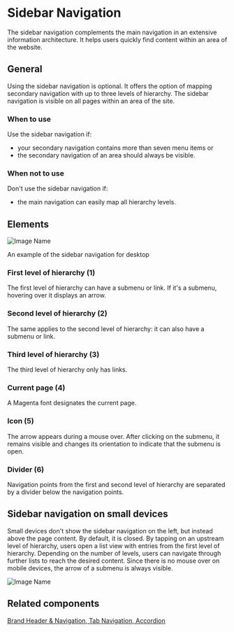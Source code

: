 # Sidebar Navigation

The sidebar navigation complements the main navigation in an extensive information architecture. It helps users quickly find content within an area of the website.

## General

Using the sidebar navigation is optional. It offers the option of mapping secondary navigation with up to three levels of hierarchy. The sidebar navigation is visible on all pages within an area of the site.

### When to use

Use the sidebar navigation if:

* your secondary navigation contains more than seven menu items or
* the secondary navigation of an area should always be visible.

### When not to use

Don't use the sidebar navigation if:

* the main navigation can easily map all hierarchy levels.

## Elements

![Image Name](assets/3_components/sidebar-navigation/sidebar-navigation-elements.png)

An example of the sidebar navigation for desktop

### First level of hierarchy (1)

The first level of hierarchy can have a submenu or link. If it's a submenu, hovering over it displays an arrow.

### Second level of hierarchy (2)

The same applies to the second level of hierarchy: it can also have a submenu or link.

### Third level of hierarchy (3)

The third level of hierarchy only has links.

### Current page (4)

A Magenta font designates the current page.

### Icon (5)

The arrow appears during a mouse over. After clicking on the submenu, it remains visible and changes its orientation to indicate that the submenu is open.

### Divider (6)

Navigation points from the first and second level of hierarchy are separated by a divider below the navigation points.

## Sidebar navigation on small devices

Small devices don't show the sidebar navigation on the left, but instead above the page content. By default, it is closed.
By tapping on an upstream level of hierarchy, users open a list view with entries from the first level of hierarchy.
Depending on the number of levels, users can navigate through further lists to reach the desired content.
Since there is no mouse over on mobile devices, the arrow of a submenu is always visible.

![Image Name](assets/3_components/sidebar-navigation/Sidebar-navigation-mobile.png)

## Related components

<a href="../?path=/usage/components-brand-header-navigation--standard">Brand Header & Navigation, </a>
<a href="../?path=/usage/components-tab-navigation--text-icon">Tab Navigation, </a>
<a href="../?path=/usage/components-accordion--standard">Accordion</a>
